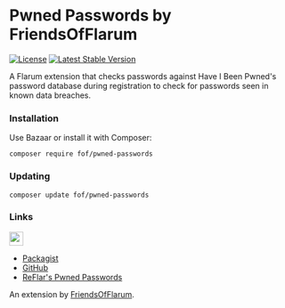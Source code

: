 # Pwned Passwords by FriendsOfFlarum

[![License](https://img.shields.io/badge/license-MIT-blue.svg)](https://github.com/friendsofflarum/pwned-passwords/blob/master/LICENSE) [![Latest Stable Version](https://img.shields.io/packagist/v/fof/pwned-passwords.svg)](https://github.com/friendsofflarum/pwned-passwords)

A Flarum extension that checks passwords against Have I Been Pwned's password database during registration to check for passwords seen in known data breaches.

### Installation

Use Bazaar or install it with Composer:

```
composer require fof/pwned-passwords
```

### Updating

```
composer update fof/pwned-passwords
```

### Links

[<img src="https://opencollective.com/fof/donate/button@2x.png?color=blue" height="25" />](https://opencollective.com/fof/donate)

- [Packagist](https://packagist.org/packages/fof/pwned-passwords)
- [GitHub](https://github.com/packages/FriendsOfFlarum/pwned-passwords)
- [ReFlar's Pwned Passwords](https://packagist.org/packages/reflar/pwned-passwords)

An extension by [FriendsOfFlarum](https://github.com/FriendsOfFlarum).
